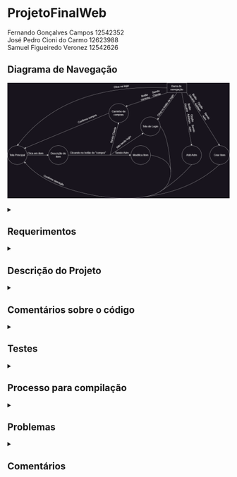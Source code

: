 # ProjetoFinalWeb

Fernando Gonçalves Campos 12542352 <br>
José Pedro Cioni do Carmo 12623988 <br>
Samuel Figueiredo Veronez 12542626

## Diagrama de Navegação

![alt text](https://github.com/Fernando-Goncalves-Campos/ProjetoFinalWeb/blob/main/Diagrama.png?raw=true)


<!--Requirements-->
<details>
<summary>
  
## Requerimentos
  
</summary>
  
  ### Novos Requerimentos
  
  1. Button to change the page color(Dark mode) <br>

  ### Requerimentos Base

  2. Dois tipos de usuários: Clientes e Administradores.<br>
  
  3. Administradores gerenciam o registro de outros administradores, clientes e produtos/serviços.<br>

  4. Os clientes são usuários que acessam o sistema para comprar produtos/serviços.<br>

  5. O registro do administrador inclui, pelo menos: nome, id, telefone e e-mail.<br>

  6. Cada registro de cliente inclui, pelo menos: nome, id, endereço, telefone e e-mail.<br>

  7. Os registros de produtos/serviços incluem, pelo menos: nome, id, foto, descrição, preço, quantidade em estoque e quantidade vendida.<br>
  
  8. A loja pode vender produtos, serviços ou ambos (você decide).<br>

  9. Venda de Produtos (ou Serviços): Produtos são selecionados, sua quantidade escolhida e incluídos em um carrinho. Os produtos são comprados usando um número de cartão de crédito (qualquer número é aceito pelo sistema). A quantidade de produto vendido é subtraída da quantidade em estoque e adicionada à quantidade vendida. Carrinhos são esvaziados somente após o pagamento ou pelo cliente.<br>

  10. Gerenciamento de Produtos/Serviços: Administradores podem criar/atualizar/ler/excluir (CRUD) novos produtos e serviços. Por exemplo, eles podem alterar a quantidade em estoque.<br>

  11. Sua funcionalidade: Crie uma funcionalidade específica para o seu aplicativo. Não precisa ser algo complicado. Por exemplo, se você está vendendo carros, pode permitir que os usuários usem um acelerador para ouvir como o motor de cada carro acelera e desacelera.<br>

  12. O sistema deve atender aos requisitos de acessibilidade e oferecer boa usabilidade. O sistema deve ser responsivo, o que significa que deve concluir as tarefas atribuídas dentro de um tempo razoável.<br>

</details>

<!--Project description-->
<details>
<summary>

## Descrição do Projeto

</summary>
  
  1. Os arquivos .css utilizam como cor uma váriavel, que é decidida que pode ter seu valor "invertido" utilizando o botão de Dark Mode

</details>

<!--Comments about the code-->
<details>
<summary>

## Comentários sobre o código

</summary>


</details>

<!--Tests-->
<details>
<summary>

## Testes

</summary>

### Plano de teste

### Resultado dos testes

</details>

<!--Build procedures-->
<details>
<summary>

## Processo para compilação

</summary>

É preciso ter o node.js instalado (eu acho): https://nodejs.org/en
a versão utilizada foi a 18.16

Para abrir o site, deve-se abrir o diretório do react (lojaonline) no terminal e rodar o comando "npm start".

</details>

<!--Problems-->
<details>
<summary>

## Problemas

</summary>

</details>

<!--Comments-->
<details>
<summary>

## Comentários

</summary>


</details>
